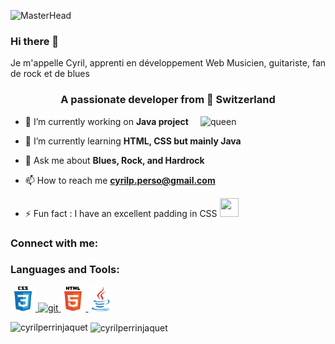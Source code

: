 
![MasterHead](https://png.pngtree.com/template/20220505/ourmid/pngtree-coders-and-programmers-team-banner-image_1312415.jpg)  
### Hi there 👋

Je m'appelle Cyril, apprenti en développement Web
Musicien, guitariste, fan de rock et de blues
<h3 align="center">A passionate developer from 📍 Switzerland</h3>
<img align="right" alt="queen" width="200" heigth="50" src="https://c.tenor.com/-TOtNfKnC5kAAAAM/queen-freddie-mercury.gif" />

- 🔭 I’m currently working on **Java project**

- 🌱 I’m currently learning **HTML, CSS but mainly Java**

- 💬 Ask me about **Blues, Rock, and Hardrock**

- 📫 How to reach me **cyrilp.perso@gmail.com**

- ⚡ Fun fact : I have an excellent padding in CSS <img src="https://cdn-icons-png.flaticon.com/512/5968/5968242.png" width="30" height="30"  /> 

<h3 align="left">Connect with me:</h3>
<p align="left">
</p>

<h3 align="left">Languages and Tools:</h3>
<p align="left"> <a href="https://www.w3schools.com/css/" target="_blank" rel="noreferrer"> <img src="https://raw.githubusercontent.com/devicons/devicon/master/icons/css3/css3-original-wordmark.svg" alt="css3" width="40" height="40"/> </a> <a href="https://git-scm.com/" target="_blank" rel="noreferrer"> <img src="https://www.vectorlogo.zone/logos/git-scm/git-scm-icon.svg" alt="git" width="40" height="40"/> </a> <a href="https://www.w3.org/html/" target="_blank" rel="noreferrer"> <img src="https://raw.githubusercontent.com/devicons/devicon/master/icons/html5/html5-original-wordmark.svg" alt="html5" width="40" height="40"/> </a> <a href="https://www.java.com" target="_blank" rel="noreferrer"> <img src="https://raw.githubusercontent.com/devicons/devicon/master/icons/java/java-original.svg" alt="java" width="40" height="40"/> </a> </p>

<p><img align="left" src="https://github-readme-stats.vercel.app/api/top-langs?username=cyrilperrinjaquet&show_icons=true&locale=en&layout=compact" alt="cyrilperrinjaquet" /></p>

<p>&nbsp;<img align="center" src="https://github-readme-stats.vercel.app/api?username=cyrilperrinjaquet&show_icons=true&locale=en" alt="cyrilperrinjaquet" /></p>
